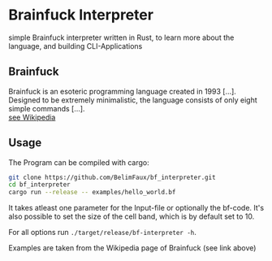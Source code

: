 # Brainfuck Interpreter
simple Brainfuck interpreter written in Rust, to learn more about the language, and building CLI-Applications

## Brainfuck
Brainfuck is an esoteric programming language created in 1993 [...]. Designed to be extremely minimalistic, the language consists of only eight simple commands [...].  
[see Wikipedia](https://en.wikipedia.org/wiki/Brainfuck)

## Usage
The Program can be compiled with cargo:
```bash
git clone https://github.com/BelimFaux/bf_interpreter.git
cd bf_interpreter
cargo run --release -- examples/hello_world.bf
```
It takes atleast one parameter for the Input-file or optionally the bf-code.
It's also possible to set the size of the cell band, which is by default set to 10.

For all options run `./target/release/bf-interpreter -h`.

Examples are taken from the Wikipedia page of Brainfuck (see link above)
